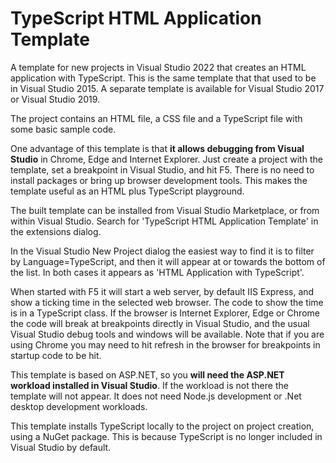 # TypeScript HTML Application Template
A template for new projects in Visual Studio 2022 that creates an HTML application with TypeScript.  This is the same template that that used to be in Visual Studio 2015.  A separate template is available for Visual Studio 2017 or Visual Studio 2019.

The project contains an HTML file, a CSS file and a TypeScript file with some basic sample code.

One advantage of this template is that **it allows debugging from Visual Studio** in Chrome, Edge and Internet Explorer.  Just create a project with the template, set a breakpoint in Visual Studio, and hit F5.  There is no need to install packages or bring up browser development tools.  This makes the template useful as an HTML plus TypeScript playground.

The built template can be installed from Visual Studio Marketplace, or from within Visual Studio.  Search for 'TypeScript HTML Application Template' in the extensions dialog.

In the Visual Studio New Project dialog the easiest way to find it is to filter by Language=TypeScript, and then it will appear at or towards the bottom of the list.  In both cases it appears as 'HTML Application with TypeScript'.

When started with F5 it will start a web server, by default IIS Express, and show a ticking time in the selected web browser.  The code to show the time is in a TypeScript class.  If the browser is Internet Explorer, Edge or Chrome the code will break at breakpoints directly in Visual Studio, and the usual Visual Studio debug tools and windows will be available.  Note that if you are using Chrome you may need to hit refresh in the browser for breakpoints in startup code to be hit.

This template is based on ASP.NET, so you **will need the ASP.NET workload installed in Visual Studio**.  If the workload is not there the template will not appear.  It does not need Node.js development or .Net desktop development workloads.

This template installs TypeScript locally to the project on project creation, using a NuGet package.  This is because TypeScript is no longer included in Visual Studio by default.